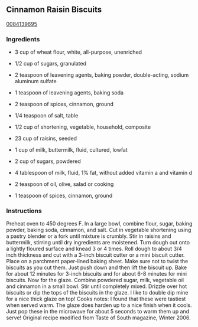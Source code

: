 ## Cinnamon Raisin Biscuits

[0084139695](http://tastykitchen.com/recipes/breads/cinnamon-raisin-biscuits-2/)

### Ingredients

 - 3 cup of wheat flour, white, all-purpose, unenriched

 - 1/2 cup of sugars, granulated

 - 2 teaspoon of leavening agents, baking powder, double-acting, sodium aluminum sulfate

 - 1 teaspoon of leavening agents, baking soda

 - 2 teaspoon of spices, cinnamon, ground

 - 1/4 teaspoon of salt, table

 - 1/2 cup of shortening, vegetable, household, composite

 - 23 cup of raisins, seeded

 - 1 cup of milk, buttermilk, fluid, cultured, lowfat

 - 2 cup of sugars, powdered

 - 4 tablespoon of milk, fluid, 1% fat, without added vitamin a and vitamin d

 - 2 teaspoon of oil, olive, salad or cooking

 - 1 teaspoon of spices, cinnamon, ground

### Instructions

Preheat oven to 450 degrees F. In a large bowl, combine flour, sugar, baking powder, baking soda, cinnamon, and salt. Cut in vegetable shortening using a pastry blender or a fork until mixture is crumbly. Stir in raisins and buttermilk, stirring until dry ingredients are moistened. Turn dough out onto a lightly floured surface and knead 3 or 4 times. Roll dough to about 3/4 inch thickness and cut with a 3-inch biscuit cutter or a mini biscuit cutter. Place on a parchment paper-lined baking sheet. Make sure not to twist the biscuits as you cut them. Just push down and then lift the biscuit up. Bake for about 12 minutes for 3-inch biscuits and for about 6-8 minutes for mini biscuits. Now for the glaze. Combine powdered sugar, milk, vegetable oil and cinnamon in a small bowl. Stir until completely mixed. Drizzle over hot biscuits or dip the tops of the biscuits in the glaze. I like to double dip mine for a nice thick glaze on top! Cooks notes: I found that these were tastiest when served warm. The glaze does harden up to a nice finish when it cools. Just pop these in the microwave for about 5 seconds to warm them up and serve! Original recipe modified from Taste of South magazine, Winter 2006.